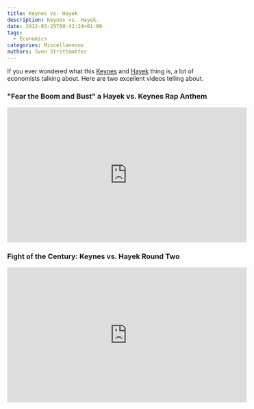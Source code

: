 ```yaml
---
title: Keynes vs. Hayek
description: Keynes vs. Hayek.
date: 2012-03-25T09:42:24+01:00
tags:
  - Economics
categories: Miscellaneous
authors: Sven Strittmatter
---
```


If you  ever wondered what  this [Keynes][1] and [Hayek][2]  thing is, a  lot of
economists talking about. Here are two excellent videos telling about.

### "Fear the Boom and Bust" a Hayek vs. Keynes Rap Anthem

<iframe width="560" height="315" src="http://www.youtube.com/embed/d0nERTFo-Sk" frameborder="0" allowfullscreen></iframe>

### Fight of the Century: Keynes vs. Hayek Round Two

<iframe width="560" height="315" src="http://www.youtube.com/embed/GTQnarzmTOc" frameborder="0" allowfullscreen></iframe>

[1]: http://en.wikipedia.org/wiki/John_Maynard_Keynes
[2]: http://en.wikipedia.org/wiki/Friedrich_Hayek